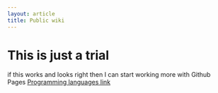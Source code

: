 ```yaml
---
layout: article
title: Public wiki
---
```


# This is just a trial
if this works and looks right then I can start working more with Github Pages
[Programming languages link](/prog-lang-resources)
